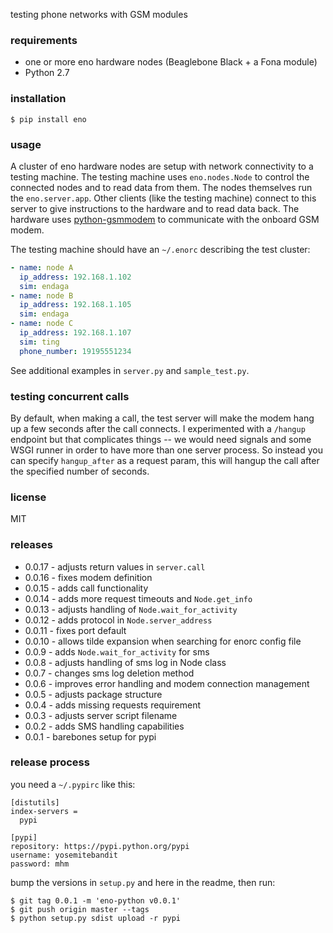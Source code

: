 testing phone networks with GSM modules


### requirements
* one or more eno hardware nodes (Beaglebone Black + a Fona module)
* Python 2.7


### installation

```shell
$ pip install eno
```


### usage
A cluster of eno hardware nodes are setup
with network connectivity to a testing machine.
The testing machine uses `eno.nodes.Node` to control the connected nodes
and to read data from them.
The nodes themselves run the `eno.server.app`.
Other clients (like the testing machine) connect to this server
to give instructions to the hardware and to read data back.
The hardware uses [python-gsmmodem](https://github.com/faucamp/python-gsmmodem)
to communicate with the onboard GSM modem.

The testing machine should have an `~/.enorc` describing the test cluster:

```yaml
- name: node A
  ip_address: 192.168.1.102
  sim: endaga
- name: node B
  ip_address: 192.168.1.105
  sim: endaga
- name: node C
  ip_address: 192.168.1.107
  sim: ting
  phone_number: 19195551234
```

See additional examples in `server.py` and `sample_test.py`.


### testing concurrent calls
By default, when making a call, the test server
will make the modem hang up a few seconds after the call connects.
I experimented with a `/hangup` endpoint but that complicates things --
we would need signals and some WSGI runner
in order to have more than one server process.
So instead you can specify `hangup_after` as a request param,
this will hangup the call after the specified number of seconds.


### license
MIT


### releases
* 0.0.17 - adjusts return values in `server.call`
* 0.0.16 - fixes modem definition
* 0.0.15 - adds call functionality
* 0.0.14 - adds more request timeouts and `Node.get_info`
* 0.0.13 - adjusts handling of `Node.wait_for_activity`
* 0.0.12 - adds protocol in `Node.server_address`
* 0.0.11 - fixes port default
* 0.0.10 - allows tilde expansion when searching for enorc config file
* 0.0.9 - adds `Node.wait_for_activity` for sms
* 0.0.8 - adjusts handling of sms log in Node class
* 0.0.7 - changes sms log deletion method
* 0.0.6 - improves error handling and modem connection management
* 0.0.5 - adjusts package structure
* 0.0.4 - adds missing requests requirement
* 0.0.3 - adjusts server script filename
* 0.0.2 - adds SMS handling capabilities
* 0.0.1 - barebones setup for pypi


### release process
you need a `~/.pypirc` like this:

```
[distutils]
index-servers =
  pypi

[pypi]
repository: https://pypi.python.org/pypi
username: yosemitebandit
password: mhm
```

bump the versions in `setup.py` and here in the readme, then run:

```shell
$ git tag 0.0.1 -m 'eno-python v0.0.1'
$ git push origin master --tags
$ python setup.py sdist upload -r pypi
```
